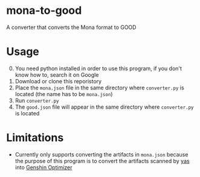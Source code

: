# mona-to-good
 A converter that converts the Mona format to GOOD

# Usage
0. You need python installed in order to use this program, if you don't know how to, search it on Google
1. Download or clone this reporistory
2. Place the `mona.json` file in the same directory where `converter.py` is located (the name has to be `mona.json`)
3. Run `converter.py`
4. The `good.json` file will appear in the same directory where `converter.py` is located

# Limitations
- Currently only supports converting the artifacts in `mona.json` because the purpose of this program is to convert the artifacts scanned by [yas](https://github.com/wormtql/yas) into [Genshin Optimizer](https://frzyc.github.io/genshin-optimizer/#/characters)
